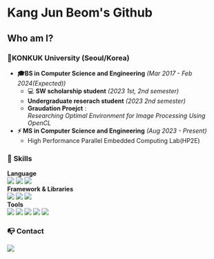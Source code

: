 # Kang Jun Beom's Github

## Who am I?
### **🏫KONKUK University (Seoul/Korea)**
- **🎓BS in Computer Science and Engineering** *(Mar 2017 - Feb 2024(Expected))*   
    - 💻 **SW scholarship student** *(2023 1st, 2nd semester)*   
    - **Undergraduate reserach student** *(2023 2nd semester)*
    - **Graudation Proejct** :    
    *Researching Optimal Environment for Image Processing Using OpenCL*
- **⚡ MS in Computer Science and Engineering** *(Aug 2023 - Present)*   
    - High Performance Parallel Embedded Computing Lab(HP2E)

### 💪 **Skills**
**Language**   
<img src="https://img.shields.io/badge/C-A8B9CC?style=flat&logo=c&logoColor=FFFFFF"/></a>
<img src="https://img.shields.io/badge/C++-00599C?style=flat&logo=cplusplus&logoColor=FFFFFF"/></a>
<img src="https://img.shields.io/badge/Python-ffd400?style=flat&logo=python&logoColor=3776AB"/></a>   
**Framework & Libraries**   
<img src="https://img.shields.io/badge/OpenCL-0?style=flat"/></a> 
<img src="https://img.shields.io/badge/CUDA-006600?style=flat"/></a>
<img src="https://img.shields.io/badge/PyTorch-EE4C2C?style=flat&logo=Pytorch&logoColor=FFFFFF"/></a>   
**Tools**   
<img src="https://img.shields.io/badge/Visual Studio-5C2D91?style=flat&logo=visualstudiocode&logoColor=ffffff"/></a>
<img src="https://img.shields.io/badge/VScode-007ACC?style=flat&logo=visualstudiocode&logoColor=ffffff"/></a>
<img src="https://img.shields.io/badge/Git-F05032?style=flat&logo=git&logoColor=ffffff"/></a>
<img src="https://img.shields.io/badge/Github-181717?style=flat&logo=github&logoColor=ffffff"/></a>
<img src="https://img.shields.io/badge/Notion-000000?style=flat&logo=Notion&logoColor=ffffff"/></a>

### 📭 **Contact**   
<a href="mail.google.com" target="_blank"><img src="https://img.shields.io/badge/sorabol623@gmail.com-ffffff?style=flat&logo=gmail&logoColor=ea4335"/></a>